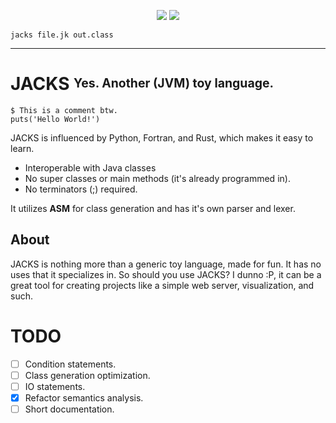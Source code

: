 <p align="center">
  <img src="https://u.cubeupload.com/ihavecandy/rszjackstext.png">
  <img src="https://github.com/porplax/JACKS-Lang/actions/workflows/maven.yml/badge.svg">
</p>

```
jacks file.jk out.class
```
---

# JACKS <sup><sub>**Yes. Another (JVM) toy language.**</sub></sup>
```
$ This is a comment btw.
puts('Hello World!')
```
JACKS is influenced by Python, Fortran, and Rust, which makes it easy to learn. 

- Interoperable with Java classes
- No super classes or main methods (it's already programmed in).
- No terminators (;) required.

It utilizes **ASM** for class generation and has it's own parser and lexer. 


## About
JACKS is nothing more than a generic toy language, made for fun. It has no uses that it specializes in.
So should you use JACKS? I dunno :P, it can be a great tool for creating projects like a simple web server, visualization, and such.


# TODO
- [ ] Condition statements.
- [ ] Class generation optimization.
- [ ] IO statements.
- [X] Refactor semantics analysis.
- [ ] Short documentation.
